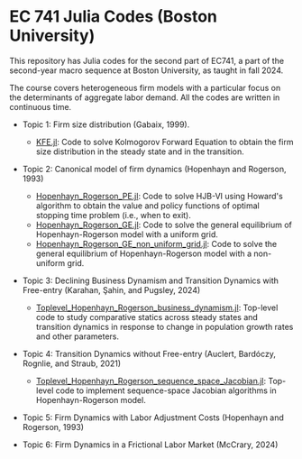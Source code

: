 # EC 741 Julia Codes (Boston University)

This repository has Julia codes for the second part of EC741, a part of the second-year macro sequence at Boston University, as taught in fall 2024.

The course covers heterogeneous firm models with a particular focus on the determinants of aggregate labor demand. All the codes are written in continuous time.
* Topic 1: Firm size distribution (Gabaix, 1999).
  * [KFE.jl](./Topic1/KFE.jl): Code to solve Kolmogorov Forward Equation to obtain the firm size distribution in the steady state and in the transition.

* Topic 2: Canonical model of firm dynamics (Hopenhayn and Rogerson, 1993)
  * [Hopenhayn_Rogerson_PE.jl](./Topic2/Hopenhayn_Rogerson_PE.jl): Code to solve HJB-VI using Howard's algorithm to obtain the value and policy functions of optimal stopping time problem (i.e., when to exit).
  * [Hopenhayn_Rogerson_GE.jl](./Topic2/Hopenhayn_Rogerson_GE.jl): Code to solve the general equilibrium of Hopenhayn-Rogerson model with a uniform grid.
  * [Hopenhayn_Rogerson_GE_non_uniform_grid.jl](./Topic2/Hopenhayn_Rogerson_GE_non_uniform_grid.jl): Code to solve the general equilibrium of Hopenhayn-Rogerson model with a non-uniform grid.

* Topic 3: Declining Business Dynamism and Transition Dynamics with Free-entry (Karahan, Şahin, and Pugsley, 2024)
  * [Toplevel_Hopenhayn_Rogerson_business_dynamism.jl](Topic3/Toplevel_Hopenhayn_Rogerson_business_dynamism.jl): Top-level code to study comparative statics across steady states and transition dynamics in response to change in population growth rates and other parameters.
* Topic 4: Transition Dynamics without Free-entry (Auclert, Bardóczy, Rognlie, and Straub, 2021)
  * [Toplevel_Hopenhayn_Rogerson_sequence_space_Jacobian.jl](Topic4/Toplevel_Hopenhayn_Rogerson_sequence_space_Jacobian.jl): Top-level code to implement sequence-space Jacobian algorithms in Hopenhayn-Rogerson model.
* Topic 5: Firm Dynamics with Labor Adjustment Costs (Hopenhayn and Rogerson, 1993)
* Topic 6: Firm Dynamics in a Frictional Labor Market (McCrary, 2024)



